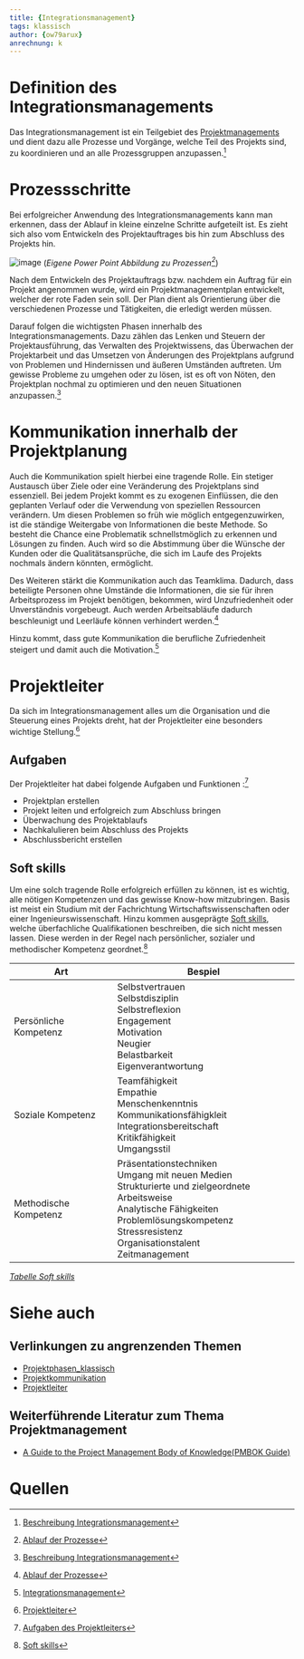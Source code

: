```yaml
---
title: {Integrationsmanagement}
tags: klassisch 
author: {ow79arux}
anrechnung: k 
---
```


# Definition des Integrationsmanagements
Das Integrationsmanagement ist ein Teilgebiet des [Projektmanagements](https://de.wikipedia.org/wiki/Projektmanagement) und dient dazu alle Prozesse und Vorgänge, welche Teil des Projekts sind, zu koordinieren und an alle Prozessgruppen anzupassen.[^1]


# Prozessschritte
Bei erfolgreicher Anwendung des Integrationsmanagements kann man erkennen, dass der Ablauf in kleine einzelne Schritte aufgeteilt ist. Es zieht sich also vom Entwickeln des Projektauftrages bis hin zum Abschluss des Projekts hin.

![image](https://user-images.githubusercontent.com/92979613/142760466-3cb71557-6d49-4938-822f-5e84b1ad5eda.png)
(*Eigene Power Point Abbildung zu Prozessen[^2]*)

Nach dem Entwickeln des Projektauftrags bzw. nachdem ein Auftrag für ein Projekt angenommen wurde, wird ein Projektmanagementplan entwickelt, welcher der rote Faden sein soll. Der Plan dient als Orientierung über die verschiedenen Prozesse und Tätigkeiten, die erledigt werden müssen.

Darauf folgen die wichtigsten Phasen innerhalb des Integrationsmanagements. Dazu zählen das Lenken und Steuern der Projektausführung, das Verwalten des Projektwissens, das Überwachen der Projektarbeit und das Umsetzen von Änderungen des Projektplans aufgrund von Problemen und Hindernissen und äußeren Umständen auftreten. Um gewisse Probleme zu umgehen oder zu lösen, ist es oft von Nöten, den Projektplan nochmal zu optimieren und den neuen Situationen anzupassen.[^1]


# Kommunikation innerhalb der Projektplanung

Auch die Kommunikation spielt hierbei eine tragende Rolle. Ein stetiger Austausch über Ziele oder eine Veränderung des Projektplans sind essenziell. Bei jedem Projekt kommt es zu exogenen Einflüssen, die den geplanten Verlauf oder die Verwendung von speziellen Ressourcen verändern. Um diesen Problemen so früh wie möglich entgegenzuwirken, ist die ständige Weitergabe von Informationen die beste Methode. So besteht die Chance eine Problematik schnellstmöglich zu erkennen und Lösungen zu finden. Auch wird so die Abstimmung über die Wünsche der Kunden oder die Qualitätsansprüche, die sich im Laufe des Projekts nochmals ändern könnten, ermöglicht. 

Des Weiteren stärkt die Kommunikation auch das Teamklima. Dadurch, dass beteiligte Personen ohne Umstände die Informationen, die sie für ihren Arbeitsprozess im Projekt benötigen, bekommen, wird Unzufriedenheit oder Unverständnis vorgebeugt. Auch werden Arbeitsabläufe dadurch beschleunigt und Leerläufe können verhindert werden.[^2]

Hinzu kommt, dass gute Kommunikation die berufliche Zufriedenheit steigert und damit auch die Motivation.[^3]


# Projektleiter

Da sich im Integrationsmanagement alles um die Organisation und die Steuerung eines Projekts dreht, hat der Projektleiter eine besonders wichtige Stellung.[^4] 

## Aufgaben

Der Projektleiter hat dabei folgende Aufgaben und Funktionen :[^5]
- Projektplan erstellen
- Projekt leiten und erfolgreich zum Abschluss bringen
- Überwachung des Projektablaufs
- Nachkalulieren beim Abschluss des Projekts 
- Abschlussbericht erstellen

## Soft skills

Um eine solch tragende Rolle erfolgreich erfüllen zu können, ist es wichtig, alle nötigen Kompetenzen und das gewisse Know-how mitzubringen. Basis ist meist ein Studium mit der Fachrichtung Wirtschaftswissenschaften oder einer Ingenieurswissenschaft. Hinzu kommen ausgeprägte [Soft skills](https://en.wikipedia.org/wiki/Soft_skills), welche überfachliche Qualifikationen beschreiben, die sich nicht messen lassen. Diese werden in der Regel nach persönlicher, sozialer und methodischer Kompetenz geordnet.[^6]


| Art  | Bespiel |
| ------------- | ------------- |
| Persönliche Kompetenz  |Selbstvertrauen <br /> Selbstdisziplin <br /> Selbstreflexion <br /> Engagement <br /> Motivation <br /> Neugier <br /> Belastbarkeit <br /> Eigenverantwortung |
| Soziale Kompetenz | Teamfähigkeit <br /> Empathie <br /> Menschenkenntnis <br /> Kommunikationsfähigkleit <br /> Integrationsbereitschaft <br /> Kritikfähigkeit <br /> Umgangsstil|
|Methodische Kompetenz |Präsentationstechniken <br /> Umgang mit neuen Medien <br /> Strukturierte und zielgeordnete Arbeitsweise <br /> Analytische Fähigkeiten <br /> Problemlösungskompetenz <br /> Stressresistenz <br /> Organisationstalent <br /> Zeitmanagement |

*[Tabelle Soft skills](https://www.praktikum.info/karrieremagazin/bewerbung/soft-skills#content_block_8380)*

# Siehe auch
## Verlinkungen zu angrenzenden Themen

* [Projektphasen_klassisch](Projektphasen_klassisch.md)
* [Projektkommunikation](Projektkommunikation.md)
* [Projektleiter](Projektleiter.md)

## Weiterführende Literatur zum Thema Projektmanagement

* [A Guide to the Project Management Body of Knowledge(PMBOK Guide)](https://www.pmi.org/pmbok-guide-standards/foundational/pmbok)

# Quellen

[^1]: [Beschreibung Integrationsmanagement](https://www.wrike.com/de/project-management-guide/faq/was-ist-integrationsmanagement-bei-projekten/)
[^2]: [Ablauf der Prozesse](http://projektmanagement-definitionen.de/glossar/integrationsmanagement-in-projekten/)
[^3]: [Integrationsmanagement](https://de.wikipedia.org/wiki/Integrationsmanagement)
[^4]: [Projektleiter](https://de.wikipedia.org/wiki/Projektleiter#:~:text=Der%20Projektleiter%20ist%20f%C3%BCr%20die,im%20Rahmen%20des%20Projekts%20zust%C3%A4ndig.)
[^5]: [Aufgaben des Projektleiters](https://refa.de/berufe/projektleiter)
[^6]: [Soft skills](https://www.jobteaser.com/de/advices/420-soft-skills-vs-hard-skills-was-ist-der-unterschied)
